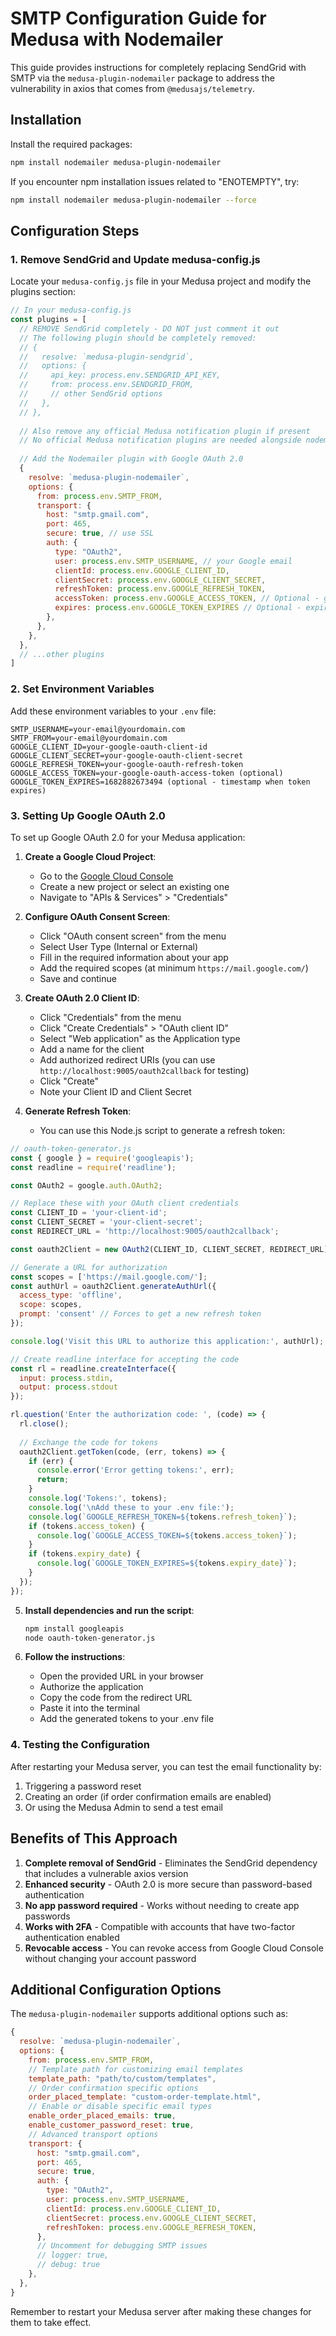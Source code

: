 # SMTP Configuration Guide for Medusa with Nodemailer

This guide provides instructions for completely replacing SendGrid with SMTP via the `medusa-plugin-nodemailer` package to address the vulnerability in axios that comes from `@medusajs/telemetry`.

## Installation

Install the required packages:

```bash
npm install nodemailer medusa-plugin-nodemailer
```

If you encounter npm installation issues related to "ENOTEMPTY", try:

```bash
npm install nodemailer medusa-plugin-nodemailer --force
```

## Configuration Steps

### 1. Remove SendGrid and Update medusa-config.js

Locate your `medusa-config.js` file in your Medusa project and modify the plugins section:

```javascript
// In your medusa-config.js
const plugins = [
  // REMOVE SendGrid completely - DO NOT just comment it out
  // The following plugin should be completely removed:
  // {
  //   resolve: `medusa-plugin-sendgrid`,
  //   options: {
  //     api_key: process.env.SENDGRID_API_KEY,
  //     from: process.env.SENDGRID_FROM,
  //     // other SendGrid options
  //   },
  // },
  
  // Also remove any official Medusa notification plugin if present
  // No official Medusa notification plugins are needed alongside nodemailer
  
  // Add the Nodemailer plugin with Google OAuth 2.0
  {
    resolve: `medusa-plugin-nodemailer`,
    options: {
      from: process.env.SMTP_FROM,
      transport: {
        host: "smtp.gmail.com",
        port: 465,
        secure: true, // use SSL
        auth: {
          type: "OAuth2",
          user: process.env.SMTP_USERNAME, // your Google email
          clientId: process.env.GOOGLE_CLIENT_ID,
          clientSecret: process.env.GOOGLE_CLIENT_SECRET,
          refreshToken: process.env.GOOGLE_REFRESH_TOKEN,
          accessToken: process.env.GOOGLE_ACCESS_TOKEN, // Optional - generated from refresh token
          expires: process.env.GOOGLE_TOKEN_EXPIRES // Optional - expiration time in UNIX epoch time
        },
      },
    },
  },
  // ...other plugins
]
```

### 2. Set Environment Variables

Add these environment variables to your `.env` file:

```
SMTP_USERNAME=your-email@yourdomain.com
SMTP_FROM=your-email@yourdomain.com
GOOGLE_CLIENT_ID=your-google-oauth-client-id
GOOGLE_CLIENT_SECRET=your-google-oauth-client-secret
GOOGLE_REFRESH_TOKEN=your-google-oauth-refresh-token
GOOGLE_ACCESS_TOKEN=your-google-oauth-access-token (optional)
GOOGLE_TOKEN_EXPIRES=1682882673494 (optional - timestamp when token expires)
```

### 3. Setting Up Google OAuth 2.0

To set up Google OAuth 2.0 for your Medusa application:

1. **Create a Google Cloud Project**:
   - Go to the [Google Cloud Console](https://console.cloud.google.com/)
   - Create a new project or select an existing one
   - Navigate to "APIs & Services" > "Credentials"

2. **Configure OAuth Consent Screen**:
   - Click "OAuth consent screen" from the menu
   - Select User Type (Internal or External)
   - Fill in the required information about your app
   - Add the required scopes (at minimum `https://mail.google.com/`)
   - Save and continue

3. **Create OAuth 2.0 Client ID**:
   - Click "Credentials" from the menu
   - Click "Create Credentials" > "OAuth client ID"
   - Select "Web application" as the Application type
   - Add a name for the client
   - Add authorized redirect URIs (you can use `http://localhost:9005/oauth2callback` for testing)
   - Click "Create"
   - Note your Client ID and Client Secret

4. **Generate Refresh Token**:
   - You can use this Node.js script to generate a refresh token:

```javascript
// oauth-token-generator.js
const { google } = require('googleapis');
const readline = require('readline');

const OAuth2 = google.auth.OAuth2;

// Replace these with your OAuth client credentials
const CLIENT_ID = 'your-client-id';
const CLIENT_SECRET = 'your-client-secret';
const REDIRECT_URL = 'http://localhost:9005/oauth2callback';

const oauth2Client = new OAuth2(CLIENT_ID, CLIENT_SECRET, REDIRECT_URL);

// Generate a URL for authorization
const scopes = ['https://mail.google.com/'];
const authUrl = oauth2Client.generateAuthUrl({
  access_type: 'offline',
  scope: scopes,
  prompt: 'consent' // Forces to get a new refresh token
});

console.log('Visit this URL to authorize this application:', authUrl);

// Create readline interface for accepting the code
const rl = readline.createInterface({
  input: process.stdin,
  output: process.stdout
});

rl.question('Enter the authorization code: ', (code) => {
  rl.close();
  
  // Exchange the code for tokens
  oauth2Client.getToken(code, (err, tokens) => {
    if (err) {
      console.error('Error getting tokens:', err);
      return;
    }
    console.log('Tokens:', tokens);
    console.log('\nAdd these to your .env file:');
    console.log(`GOOGLE_REFRESH_TOKEN=${tokens.refresh_token}`);
    if (tokens.access_token) {
      console.log(`GOOGLE_ACCESS_TOKEN=${tokens.access_token}`);
    }
    if (tokens.expiry_date) {
      console.log(`GOOGLE_TOKEN_EXPIRES=${tokens.expiry_date}`);
    }
  });
});
```

5. **Install dependencies and run the script**:
   ```bash
   npm install googleapis
   node oauth-token-generator.js
   ```

6. **Follow the instructions**:
   - Open the provided URL in your browser
   - Authorize the application
   - Copy the code from the redirect URL
   - Paste it into the terminal
   - Add the generated tokens to your .env file

### 4. Testing the Configuration

After restarting your Medusa server, you can test the email functionality by:

1. Triggering a password reset
2. Creating an order (if order confirmation emails are enabled)
3. Or using the Medusa Admin to send a test email

## Benefits of This Approach

1. **Complete removal of SendGrid** - Eliminates the SendGrid dependency that includes a vulnerable axios version
2. **Enhanced security** - OAuth 2.0 is more secure than password-based authentication
3. **No app password required** - Works without needing to create app passwords
4. **Works with 2FA** - Compatible with accounts that have two-factor authentication enabled
5. **Revocable access** - You can revoke access from Google Cloud Console without changing your account password

## Additional Configuration Options

The `medusa-plugin-nodemailer` supports additional options such as:

```javascript
{
  resolve: `medusa-plugin-nodemailer`,
  options: {
    from: process.env.SMTP_FROM,
    // Template path for customizing email templates
    template_path: "path/to/custom/templates",
    // Order confirmation specific options
    order_placed_template: "custom-order-template.html",
    // Enable or disable specific email types
    enable_order_placed_emails: true,
    enable_customer_password_reset: true,
    // Advanced transport options
    transport: {
      host: "smtp.gmail.com",
      port: 465,
      secure: true,
      auth: {
        type: "OAuth2",
        user: process.env.SMTP_USERNAME,
        clientId: process.env.GOOGLE_CLIENT_ID,
        clientSecret: process.env.GOOGLE_CLIENT_SECRET,
        refreshToken: process.env.GOOGLE_REFRESH_TOKEN,
      },
      // Uncomment for debugging SMTP issues
      // logger: true, 
      // debug: true
    },
  },
}
```

Remember to restart your Medusa server after making these changes for them to take effect.